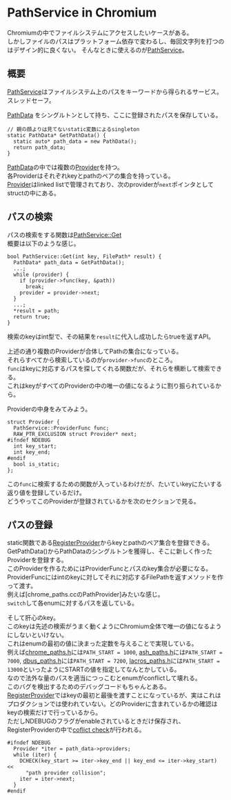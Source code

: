 # PathService in Chromium

Chromiumの中でファイルシステムにアクセスしたいケースがある。  
しかしファイルのパスはプラットフォーム依存で変わるし、毎回文字列を打つのはデザイン的に良くない。
そんなときに使えるのが[PathService](https://source.chromium.org/chromium/chromium/src/+/main:base/path_service.h)。

## 概要
[PathService](https://source.chromium.org/chromium/chromium/src/+/main:base/path_service.h)はファイルシステム上のパスをキーワードから得られるサービス。  
スレッドセーフ。  

[PathData](https://source.chromium.org/chromium/chromium/src/+/main:base/path_service.cc;l=139;drc=0d6e097c1e1aeaa0c4200d8e2b1d887d14f74a63) をシングルトンとして持ち、ここに登録されたパスを保存している。
```cpp=
// 親の顔よりは見てないstatic変数によるsingleton
static PathData* GetPathData() {
  static auto* path_data = new PathData();
  return path_data;
}
```
[PathData](https://source.chromium.org/chromium/chromium/src/+/main:base/path_service.cc;l=139;drc=0d6e097c1e1aeaa0c4200d8e2b1d887d14f74a63)の中では複数の[Provider](https://source.chromium.org/chromium/chromium/src/+/main:base/path_service.cc;l=52;drc=0d6e097c1e1aeaa0c4200d8e2b1d887d14f74a63)を持つ。  
各Providerはそれぞれkeyとpathのペアの集合を持っている。  
[Provider](https://source.chromium.org/chromium/chromium/src/+/main:base/path_service.cc;l=52;drc=0d6e097c1e1aeaa0c4200d8e2b1d887d14f74a63)はlinked listで管理されており、次のproviderが`next`ポインタとしてstructの中にある。  

## パスの検索
パスの検索をする関数は[PathService::Get](https://source.chromium.org/chromium/chromium/src/+/main:base/path_service.cc;l=202;drc=0d6e097c1e1aeaa0c4200d8e2b1d887d14f74a63)  
概要は以下のような感じ。
```cpp=
bool PathService::Get(int key, FilePath* result) {
  PathData* path_data = GetPathData();
  ...;
  while (provider) {
    if (provider->func(key, &path))
      break;
    provider = provider->next;
  }
  ...;
  *result = path;
  return true;
}
```
検索のkeyはint型で、その結果を`result`に代入し成功したらtrueを返すAPI。

上述の通り複数のProviderが合体してPathの集合になっている。  
それらすべてから検索しているのが`provider->func`のところ。  
`func`はkeyに対応するパスを探してくれる関数だが、それらを横断して検索できる。  
これはkeyがすべてのProviderの中の唯一の値になるように割り振られているから。  

Providerの中身をみてみよう。
```cpp=
struct Provider {
  PathService::ProviderFunc func;
  RAW_PTR_EXCLUSION struct Provider* next;
#ifndef NDEBUG
  int key_start;
  int key_end;
#endif
  bool is_static;
};
```
この`func`に検索するための関数が入っているわけだが、たいていkeyにたいする返り値を登録しているだけ。  
どうやってこのProviderが登録されているかを次のセクションで見る。


## パスの登録
static関数である[RegisterProvider](https://source.chromium.org/chromium/chromium/src/+/main:base/path_service.cc;l=334;drc=0d6e097c1e1aeaa0c4200d8e2b1d887d14f74a63)からkeyとpathのペア集合を登録できる。  
GetPathData()からPathDataのシングルトンを獲得し、そこに新しく作ったProviderを登録する。  
このProviderを作るためにはProviderFuncとパスのkey集合が必要になる。  
ProviderFuncにはintのkeyに対してそれに対応するFilePathを返すメソッドを作って渡す。  
例えば[chrome_paths.ccのPathProvider]みたいな感じ。  
`switch`して各enumに対するパスを返している。

そして肝心のkey。  
このkeyは先述の検索がうまく動くようにChromium全体で唯一の値になるようにしないといけない。  
これはenumの最初の値に決まった定数を与えることで実現している。  
例えば[chrome_paths.h](https://source.chromium.org/chromium/chromium/src/+/main:chrome/common/chrome_paths.h;l=23;drc=0d6e097c1e1aeaa0c4200d8e2b1d887d14f74a63)には`PATH_START = 1000`, [ash_paths.h](https://source.chromium.org/chromium/chromium/src/+/main:ash/constants/ash_paths.h;l=20;drc=0d6e097c1e1aeaa0c4200d8e2b1d887d14f74a63)には`PATH_START = 7000`, [dbus_paths.h](https://source.chromium.org/chromium/chromium/src/+/main:chromeos/dbus/constants/dbus_paths.h)には`PATH_START = 7200`, [lacros_paths.h](https://source.chromium.org/chromium/chromium/src/+/main:chromeos/lacros/lacros_paths.h)には`PATH_START = 13000`といったようにSTARTの値を指定してなんとかしている。  
なので法外な量のパスを適当につっこむとenumがconflictして壊れる。  
このバグを検出するためのデバッグコードもちゃんとある。  
[RegisterProvider](https://source.chromium.org/chromium/chromium/src/+/main:base/path_service.cc;l=334;drc=0d6e097c1e1aeaa0c4200d8e2b1d887d14f74a63)ではkeyの最初と最後を渡すことになっているが、実はこれはプロダクションでは使われていない。どのProviderに含まれているかの確認はkeyの検索だけで行っているから。  
ただしNDEBUGのフラグがenableされているときだけ保存され、RegisterProviderの中で[coflict check](https://source.chromium.org/chromium/chromium/src/+/main:base/path_service.cc;l=355;drc=0d6e097c1e1aeaa0c4200d8e2b1d887d14f74a63)が行われる。
```cpp=
#ifndef NDEBUG
  Provider *iter = path_data->providers;
  while (iter) {
    DCHECK(key_start >= iter->key_end || key_end <= iter->key_start) <<
      "path provider collision";
    iter = iter->next;
  }
#endif
```

